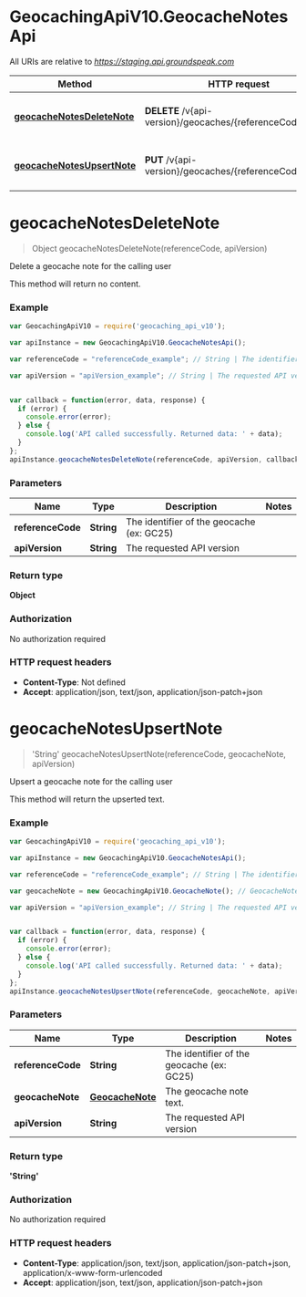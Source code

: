# GeocachingApiV10.GeocacheNotesApi

All URIs are relative to *https://staging.api.groundspeak.com*

Method | HTTP request | Description
------------- | ------------- | -------------
[**geocacheNotesDeleteNote**](GeocacheNotesApi.md#geocacheNotesDeleteNote) | **DELETE** /v{api-version}/geocaches/{referenceCode}/notes | Delete a geocache note for the calling user
[**geocacheNotesUpsertNote**](GeocacheNotesApi.md#geocacheNotesUpsertNote) | **PUT** /v{api-version}/geocaches/{referenceCode}/notes | Upsert a geocache note for the calling user


<a name="geocacheNotesDeleteNote"></a>
# **geocacheNotesDeleteNote**
> Object geocacheNotesDeleteNote(referenceCode, apiVersion)

Delete a geocache note for the calling user

This method will return no content.

### Example
```javascript
var GeocachingApiV10 = require('geocaching_api_v10');

var apiInstance = new GeocachingApiV10.GeocacheNotesApi();

var referenceCode = "referenceCode_example"; // String | The identifier of the geocache (ex: GC25)

var apiVersion = "apiVersion_example"; // String | The requested API version


var callback = function(error, data, response) {
  if (error) {
    console.error(error);
  } else {
    console.log('API called successfully. Returned data: ' + data);
  }
};
apiInstance.geocacheNotesDeleteNote(referenceCode, apiVersion, callback);
```

### Parameters

Name | Type | Description  | Notes
------------- | ------------- | ------------- | -------------
 **referenceCode** | **String**| The identifier of the geocache (ex: GC25) | 
 **apiVersion** | **String**| The requested API version | 

### Return type

**Object**

### Authorization

No authorization required

### HTTP request headers

 - **Content-Type**: Not defined
 - **Accept**: application/json, text/json, application/json-patch+json

<a name="geocacheNotesUpsertNote"></a>
# **geocacheNotesUpsertNote**
> &#39;String&#39; geocacheNotesUpsertNote(referenceCode, geocacheNote, apiVersion)

Upsert a geocache note for the calling user

This method will return the upserted text.

### Example
```javascript
var GeocachingApiV10 = require('geocaching_api_v10');

var apiInstance = new GeocachingApiV10.GeocacheNotesApi();

var referenceCode = "referenceCode_example"; // String | The identifier of the geocache (ex: GC25)

var geocacheNote = new GeocachingApiV10.GeocacheNote(); // GeocacheNote | The geocache note text.

var apiVersion = "apiVersion_example"; // String | The requested API version


var callback = function(error, data, response) {
  if (error) {
    console.error(error);
  } else {
    console.log('API called successfully. Returned data: ' + data);
  }
};
apiInstance.geocacheNotesUpsertNote(referenceCode, geocacheNote, apiVersion, callback);
```

### Parameters

Name | Type | Description  | Notes
------------- | ------------- | ------------- | -------------
 **referenceCode** | **String**| The identifier of the geocache (ex: GC25) | 
 **geocacheNote** | [**GeocacheNote**](GeocacheNote.md)| The geocache note text. | 
 **apiVersion** | **String**| The requested API version | 

### Return type

**&#39;String&#39;**

### Authorization

No authorization required

### HTTP request headers

 - **Content-Type**: application/json, text/json, application/json-patch+json, application/x-www-form-urlencoded
 - **Accept**: application/json, text/json, application/json-patch+json

